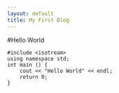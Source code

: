 ```yaml
---
layout: default
title: My First Blog
---
```


#Hello World

    #include <isotream>
    using namespace std;
    int main () {
    	cout << "Hello World" << endl;
    	return 0;
    }
